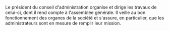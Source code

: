   
 Le président du conseil d'administration organise et dirige les travaux de celui-ci, dont il rend compte à l'assemblée générale. Il veille au bon fonctionnement des organes de la société et s'assure, en particulier, que les administrateurs sont en mesure de remplir leur mission.   

  
